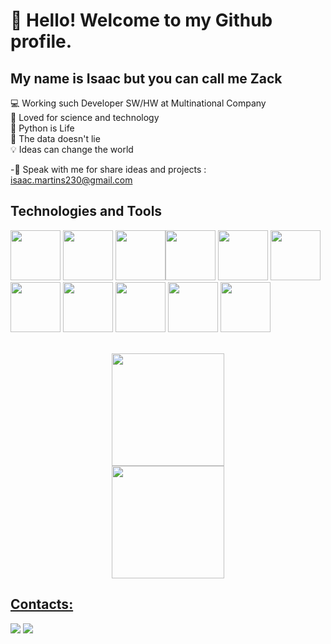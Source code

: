 # 👋 Hello! Welcome to my Github profile.
## My name is Isaac but you can call me Zack

💻 Working such Developer SW/HW at Multinational Company
<br/>
🚀 Loved for science and technology
<br/>
🐍 Python is Life
<br/>
🎲 The data doesn't lie
<br/>
💡 Ideas can change the world
<br/>

-📨 Speak with me for share ideas and projects : isaac.martins230@gmail.com

## Technologies and Tools

<img loading="lazy" src="https://cdn.jsdelivr.net/gh/devicons/devicon@latest/icons/c/c-original.svg" width="80" height="80"/> <img src="https://cdn.jsdelivr.net/gh/devicons/devicon@latest/icons/mysql/mysql-original-wordmark.svg" width="80" height="80"/> <img src="https://cdn.jsdelivr.net/gh/devicons/devicon@latest/icons/python/python-plain-wordmark.svg" width="80" height="80"/><img src="https://cdn.jsdelivr.net/gh/devicons/devicon@latest/icons/pandas/pandas-original-wordmark.svg" width="80" height="80"/> <img src="https://cdn.jsdelivr.net/gh/devicons/devicon@latest/icons/numpy/numpy-plain-wordmark.svg" width="80" height="80"/>
<img src="https://cdn.jsdelivr.net/gh/devicons/devicon@latest/icons/raspberrypi/raspberrypi-original.svg" width="80" height="80"/> <img src="https://cdn.jsdelivr.net/gh/devicons/devicon@latest/icons/opencv/opencv-original.svg" width="80" height="80"/> 
<img src="https://cdn.jsdelivr.net/gh/devicons/devicon@latest/icons/nodejs/nodejs-original.svg" width="80" height="80"/> <img src="https://cdn.jsdelivr.net/gh/devicons/devicon@latest/icons/postgresql/postgresql-original.svg" width="80" height="80"/> <img src="https://cdn.jsdelivr.net/gh/devicons/devicon@latest/icons/docker/docker-original.svg" width="80" height="80"/> 
<img src="https://cdn.jsdelivr.net/gh/devicons/devicon@latest/icons/mongodb/mongodb-original.svg" width="80" height="80"/>

<br/>
          
<div align="center" dir="auto">
<a href="https://github.com/isaacmartins12">
<img loading="lazy" height="180em" src="https://github-readme-stats.vercel.app/api/top-langs/?username=isaacmartins12&layout=compact&langs_count=7&theme=dracula" style="max-width: 100%;"/>
<br/>
<img loading="lazy" height="180em" src="https://github-readme-stats.vercel.app/api?username=isaacmartins12&show=reviews,discussions_started,discussions_answered,prs_merged,prs_merged_percentage" style="max-width: 100%;"/>
</div>

## Contacts:

<div>
<a href="https://instagram.com/eu.zack_martins" target="_blank"><img loading="lazy" src="https://img.shields.io/badge/-Instagram-%23E4405F?style=for-the-badge&logo=instagram&logoColor=white" target="_blank"></a>
<a href="https://www.linkedin.com/in/isaac-martins-dev" target="_blank"><img loading="lazy" src="https://img.shields.io/badge/-LinkedIn-%230077B5?style=for-the-badge&logo=linkedin&logoColor=white" target="_blank"></a>   
</div>
